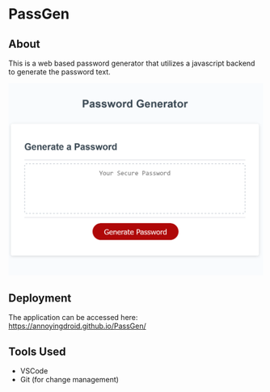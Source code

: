 # PassGen

## About
This is a web based password generator that utilizes a javascript backend to generate the password text.

![Password Generator Site Screenshot](https://github.com/annoyingdroid/PassGen/raw/main/Screenshot.png.png)

## Deployment
The application can be accessed here: https://annoyingdroid.github.io/PassGen/

## Tools Used
* VSCode
* Git (for change management)
